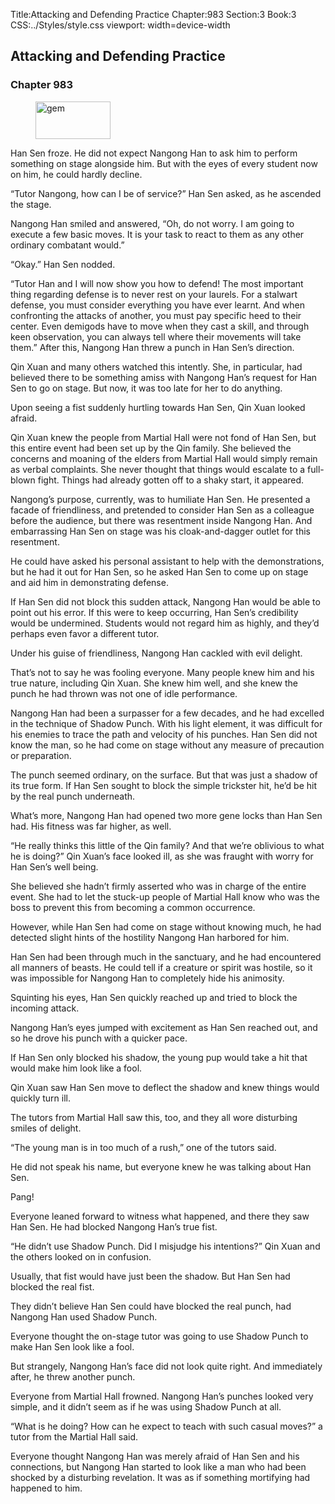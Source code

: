 Title:Attacking and Defending Practice 
Chapter:983 
Section:3 
Book:3 
CSS:../Styles/style.css 
viewport: width=device-width
  
## Attacking and Defending Practice
### Chapter 983
  
<figure>
	<img src="../Images/gem.gif" alt="gem" id="gem" width="120" height="60" />
</figure>
  

  
Han Sen froze. He did not expect Nangong Han to ask him to perform something on stage alongside him. But with the eyes of every student now on him, he could hardly decline.

“Tutor Nangong, how can I be of service?” Han Sen asked, as he ascended the stage.

Nangong Han smiled and answered, “Oh, do not worry. I am going to execute a few basic moves. It is your task to react to them as any other ordinary combatant would.”

“Okay.” Han Sen nodded.

“Tutor Han and I will now show you how to defend! The most important thing regarding defense is to never rest on your laurels. For a stalwart defense, you must consider everything you have ever learnt. And when confronting the attacks of another, you must pay specific heed to their center. Even demigods have to move when they cast a skill, and through keen observation, you can always tell where their movements will take them.” After this, Nangong Han threw a punch in Han Sen’s direction.

Qin Xuan and many others watched this intently. She, in particular, had believed there to be something amiss with Nangong Han’s request for Han Sen to go on stage. But now, it was too late for her to do anything.

Upon seeing a fist suddenly hurtling towards Han Sen, Qin Xuan looked afraid.

Qin Xuan knew the people from Martial Hall were not fond of Han Sen, but this entire event had been set up by the Qin family. She believed the concerns and moaning of the elders from Martial Hall would simply remain as verbal complaints. She never thought that things would escalate to a full-blown fight. Things had already gotten off to a shaky start, it appeared.

Nangong’s purpose, currently, was to humiliate Han Sen. He presented a facade of friendliness, and pretended to consider Han Sen as a colleague before the audience, but there was resentment inside Nangong Han. And embarrassing Han Sen on stage was his cloak-and-dagger outlet for this resentment.

He could have asked his personal assistant to help with the demonstrations, but he had it out for Han Sen, so he asked Han Sen to come up on stage and aid him in demonstrating defense.

If Han Sen did not block this sudden attack, Nangong Han would be able to point out his error. If this were to keep occurring, Han Sen’s credibility would be undermined. Students would not regard him as highly, and they’d perhaps even favor a different tutor.

Under his guise of friendliness, Nangong Han cackled with evil delight.

That’s not to say he was fooling everyone. Many people knew him and his true nature, including Qin Xuan. She knew him well, and she knew the punch he had thrown was not one of idle performance.

Nangong Han had been a surpasser for a few decades, and he had excelled in the technique of Shadow Punch. With his light element, it was difficult for his enemies to trace the path and velocity of his punches. Han Sen did not know the man, so he had come on stage without any measure of precaution or preparation.

The punch seemed ordinary, on the surface. But that was just a shadow of its true form. If Han Sen sought to block the simple trickster hit, he’d be hit by the real punch underneath.

What’s more, Nangong Han had opened two more gene locks than Han Sen had. His fitness was far higher, as well.

“He really thinks this little of the Qin family? And that we’re oblivious to what he is doing?” Qin Xuan’s face looked ill, as she was fraught with worry for Han Sen’s well being.

She believed she hadn’t firmly asserted who was in charge of the entire event. She had to let the stuck-up people of Martial Hall know who was the boss to prevent this from becoming a common occurrence.

However, while Han Sen had come on stage without knowing much, he had detected slight hints of the hostility Nangong Han harbored for him.

Han Sen had been through much in the sanctuary, and he had encountered all manners of beasts. He could tell if a creature or spirit was hostile, so it was impossible for Nangong Han to completely hide his animosity.

Squinting his eyes, Han Sen quickly reached up and tried to block the incoming attack.

Nangong Han’s eyes jumped with excitement as Han Sen reached out, and so he drove his punch with a quicker pace.

If Han Sen only blocked his shadow, the young pup would take a hit that would make him look like a fool.

Qin Xuan saw Han Sen move to deflect the shadow and knew things would quickly turn ill.

The tutors from Martial Hall saw this, too, and they all wore disturbing smiles of delight.

“The young man is in too much of a rush,” one of the tutors said.

He did not speak his name, but everyone knew he was talking about Han Sen.

Pang!

Everyone leaned forward to witness what happened, and there they saw Han Sen. He had blocked Nangong Han’s true fist.

“He didn’t use Shadow Punch. Did I misjudge his intentions?” Qin Xuan and the others looked on in confusion.

Usually, that fist would have just been the shadow. But Han Sen had blocked the real fist.

They didn’t believe Han Sen could have blocked the real punch, had Nangong Han used Shadow Punch.

Everyone thought the on-stage tutor was going to use Shadow Punch to make Han Sen look like a fool.

But strangely, Nangong Han’s face did not look quite right. And immediately after, he threw another punch.

Everyone from Martial Hall frowned. Nangong Han’s punches looked very simple, and it didn’t seem as if he was using Shadow Punch at all.

“What is he doing? How can he expect to teach with such casual moves?” a tutor from the Martial Hall said.

Everyone thought Nangong Han was merely afraid of Han Sen and his connections, but Nangong Han started to look like a man who had been shocked by a disturbing revelation. It was as if something mortifying had happened to him.
